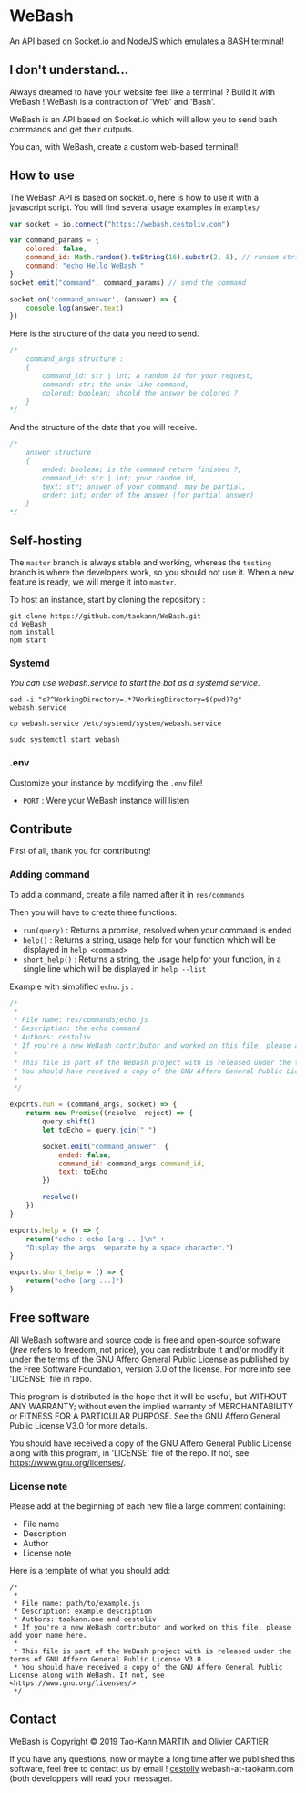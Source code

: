 # WeBash
An API based on Socket.io and NodeJS which emulates a BASH terminal!

## I don't understand...
Always dreamed to have your website feel like a terminal ?
Build it with WeBash ! WeBash is a contraction of 'Web' and 'Bash'.

WeBash is an API based on Socket.io which will allow you to send bash commands and get their outputs.

You can, with WeBash, create a custom web-based terminal!

## How to use
The WeBash API is based on socket.io, here is how to use it with a javascript script. You will find several usage examples in `examples/`

```javascript
var socket = io.connect("https://webash.cestoliv.com")

var command_params = {
    colored: false,
    command_id: Math.random().toString(16).substr(2, 8), // random string
    command: "echo Hello WeBash!"
}
socket.emit("command", command_params) // send the command

socket.on('command_answer', (answer) => {
    console.log(answer.text)
})
```

Here is the structure of the data you need to send.
```javascript
/*
    command_args structure :
    {
        command_id: str | int; a random id for your request,
        command: str; the unix-like command,
        colored: boolean; shoold the answer be colored ?
    }
*/
```
And the structure of the data that you will receive.
```javascript
/*
    answer structure :
    {
        ended: boolean; is the command return finished ?,
        command_id: str | int; your random id,
        text: str; answer of your command, may be partial,
        order: int; order of the answer (for partial answer)
    }
*/
```

## Self-hosting
The `master` branch is always stable and working, whereas the `testing` branch is where the developers work, so you should not use it. When a new feature is ready, we will merge it into `master`.

To host an instance, start by cloning the repository :

```
git clone https://github.com/taokann/WeBash.git
cd WeBash
npm install
npm start
```

### Systemd
*You can use webash.service to start the bot as a systemd service.*

    sed -i "s?^WorkingDirectory=.*?WorkingDirectory=$(pwd)?g" webash.service

    cp webash.service /etc/systemd/system/webash.service

    sudo systemctl start webash

### .env
Customize your instance by modifying the `.env` file!
- `PORT` : Were your WeBash instance will listen

## Contribute
First of all, thank you for contributing!

### Adding command
To add a command, create a file named after it in `res/commands`

Then you will have to create three functions:

- `run(query)` : Returns a promise, resolved when your command is ended
- `help()` : Returns a string, usage help for your function which will be displayed in `help <command>`
- `short_help()` : Returns a string, the usage help for your function, in a single line which will be displayed in `help --list`

Example with simplified `echo.js` :

```javascript
/*
 *
 * File name: res/commands/echo.js
 * Description: the echo command
 * Authors: cestoliv
 * If you're a new WeBash contributor and worked on this file, please add your name here.
 *
 * This file is part of the WeBash project with is released under the terms of GNU Affero General Public License V3.0.
 * You should have received a copy of the GNU Affero General Public License along with WeBash. If not, see <https://www.gnu.org/licenses/>.
 *
 */

exports.run = (command_args, socket) => {
    return new Promise((resolve, reject) => {
        query.shift()
        let toEcho = query.join(" ")

        socket.emit("command_answer", {
            ended: false,
            command_id: command_args.command_id,
            text: toEcho
        })

        resolve()
    })
}

exports.help = () => {
    return("echo : echo [arg ...]\n" +
    "Display the args, separate by a space character.")
}

exports.short_help = () => {
    return("echo [arg ...]")
}
```

## Free software
All WeBash software and source code is free and open-source software (*free* refers to freedom, not price), you can redistribute it and/or modify it under the terms of the GNU Affero General Public License as published by the Free Software Foundation, version 3.0 of the license.
For more info see 'LICENSE' file in repo.


This program is distributed in the hope that it will be useful, but WITHOUT ANY WARRANTY; without even the implied warranty of MERCHANTABILITY or FITNESS FOR A PARTICULAR PURPOSE. See the GNU Affero General Public License V3.0 for more details.


You should have received a copy of the GNU Affero General Public License along with this program, in 'LICENSE' file of the repo. If not, see <https://www.gnu.org/licenses/>.

### License note
Please add at the beginning of each new file a large comment containing:
* File name
* Description
* Author
* License note

Here is a template of what you should add:
```
/*
 *
 * File name: path/to/example.js
 * Description: example description
 * Authors: taokann.one and cestoliv
 * If you're a new WeBash contributor and worked on this file, please add your name here.
 *
 * This file is part of the WeBash project with is released under the terms of GNU Affero General Public License V3.0.
 * You should have received a copy of the GNU Affero General Public License along with WeBash. If not, see <https://www.gnu.org/licenses/>.
 */
```

## Contact
WeBash is Copyright © 2019 Tao-Kann MARTIN and Olivier CARTIER


If you have any questions, now or maybe a long time after we published this software, feel free to contact us by email !
[cestoliv](mailto:me@cestoliv.com?subject=[GitHub]%20WeBash)
webash-at-taokann.com (both developpers will read your message).

